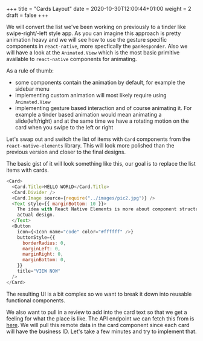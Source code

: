 +++
title = "Cards Layout"
date = 2020-10-30T12:00:44+01:00
weight = 2
draft = false
+++

We will convert the list we've been working on previously to a tinder like swipe-right/-left style app. As you can
imagine this approach is pretty animation heavy and we will see how to use the gesture specific components in
`react-native`, more specfically the `panResponder`. Also we will have a look at the `Animated.View` which is the most
basic primitive available to `react-native` components for animating.

As a rule of thumb:

- some components contain the animation by default, for example the sidebar menu
- implementing custom animation will most likely require using `Animated.View`
- implementing gesture based interaction and of course animating it. For example a tinder based animation would mean
  animating a slide(left/right) and at the same time we have a rotating motion on the card when you swipe to the left or
  right

Let's swap out and switch the list of items with `Card` components from the `react-native-elements` library. This will
look more polished than the previous version and closer to the final designs.

The basic gist of it will look something like this, our goal is to replace the list items with cards.

```js
<Card>
  <Card.Title>HELLO WORLD</Card.Title>
  <Card.Divider />
  <Card.Image source={require("../images/pic2.jpg")} />
  <Text style={{ marginBottom: 10 }}>
    The idea with React Native Elements is more about component structure than
    actual design.
  </Text>
  <Button
    icon={<Icon name="code" color="#ffffff" />}
    buttonStyle={{
      borderRadius: 0,
      marginLeft: 0,
      marginRight: 0,
      marginBottom: 0,
    }}
    title="VIEW NOW"
  />
</Card>
```

The resulting UI is a bit complex so we want to break it down into reusable functional components.

We also want to pull in a review to add into the card text so that we get a feeling for what the place is like. The API
endpoint we can fetch this from is [here](https://www.yelp.com/developers/documentation/v3/business_reviews). We will
pull this remote data in the card component since each card will have the business ID. Let's take a few minutes and try to
implement that.
